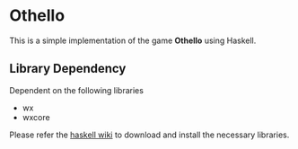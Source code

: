 Othello
=======

This is a simple implementation of the game **Othello** using Haskell.

## Library Dependency

Dependent on the following libraries 

* wx
* wxcore

Please refer the [haskell wiki](https://www.haskell.org/haskellwiki/WxHaskell/Linux) to download and install the necessary libraries. 

